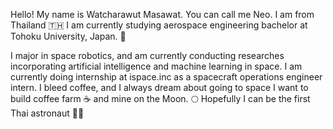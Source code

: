 Hello! My name is Watcharawut Masawat. You can call me Neo. I am from Thailand :thailand:
I am currently studying aerospace engineering bachelor at Tohoku University, Japan. :japan:

I major in space robotics, and am currently conducting researches incorporating artificial intelligence and machine learning in space.
I am currently doing internship at ispace.inc as a spacecraft operations engineer intern.
I bleed coffee, and I always dream about going to space
I want to build coffee farm :coffee: and mine on the Moon. :full_moon:
Hopefully I can be the first Thai astronaut :astronaut:

<!---
Neonardo1702/Neonardo1702 is a ✨ special ✨ repository because its `README.md` (this file) appears on your GitHub profile.
You can click the Preview link to take a look at your changes.
--->

